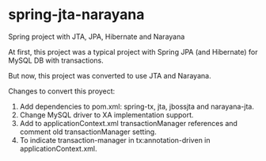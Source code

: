 # spring-jta-narayana
Spring project with JTA, JPA, Hibernate and Narayana

At first, this project was a typical project with Spring JPA (and Hibernate) for MySQL DB with transactions.

But now, this project was converted to use JTA and Narayana.

Changes to convert this proyect:

1. Add dependencies to pom.xml: spring-tx, jta, jbossjta and narayana-jta.
2. Change MySQL driver to XA implementation support.
3. Add to applicationContext.xml transactionManager references and comment old transactionManager setting.
4. To indicate transaction-manager in tx:annotation-driven in applicationContext.xml.
